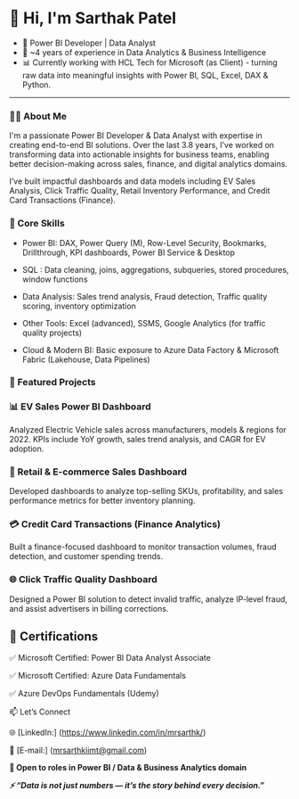 # 👋 Hi, I'm Sarthak Patel

- 🎯 Power BI Developer | Data Analyst
- 💼 ~4 years of experience in Data Analytics & Business Intelligence
- 📊 Currently working with HCL Tech for Microsoft (as Client) - turning raw data into meaningful insights with Power BI, SQL, Excel, DAX & Python.

---

### 👨‍💻 About Me

I'm a passionate Power BI Developer & Data Analyst with expertise in creating end-to-end BI solutions. Over the last 3.8 years, I’ve worked on transforming data into actionable insights for business teams, enabling better decision-making across sales, finance, and digital analytics domains.


I’ve built impactful dashboards and data models including EV Sales Analysis, Click Traffic Quality, Retail Inventory Performance, and Credit Card Transactions (Finance).

### 🧠 Core Skills

- Power BI: DAX, Power Query (M), Row-Level Security, Bookmarks, Drillthrough, KPI dashboards, Power BI Service & Desktop

- SQL : Data cleaning, joins, aggregations, subqueries, stored procedures, window functions

- Data Analysis: Sales trend analysis, Fraud detection, Traffic quality scoring, inventory optimization

- Other Tools: Excel (advanced), SSMS, Google Analytics (for traffic quality projects)

- Cloud & Modern BI: Basic exposure to Azure Data Factory & Microsoft Fabric (Lakehouse, Data Pipelines)

### 📁 Featured Projects

### 📊 EV Sales Power BI Dashboard
Analyzed Electric Vehicle sales across manufacturers, models & regions for 2022. KPIs include YoY growth, sales trend analysis, and CAGR for EV adoption.

### 🛒 Retail & E-commerce Sales Dashboard
Developed dashboards to analyze top-selling SKUs, profitability, and sales performance metrics for better inventory planning.

### 💳 Credit Card Transactions (Finance Analytics)
Built a finance-focused dashboard to monitor transaction volumes, fraud detection, and customer spending trends.

### 🌐 Click Traffic Quality Dashboard
Designed a Power BI solution to detect invalid traffic, analyze IP-level fraud, and assist advertisers in billing corrections.

## 📜 Certifications


✅ Microsoft Certified: Power BI Data Analyst Associate

✅ Microsoft Certified: Azure Data Fundamentals

✅  Azure DevOps Fundamentals (Udemy) 

📫 Let’s Connect

🌐 [LinkedIn:] (https://www.linkedin.com/in/mrsarthk/)

📧 [E-mail:] (mrsarthkiimt@gmail.com)


**📍 Open to roles in Power BI / Data & Business Analytics domain**


***⚡ “Data is not just numbers — it’s the story behind every decision.”***
